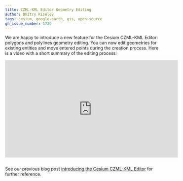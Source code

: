 ```yaml
---
title: CZML-KML Editor Geometry Editing
author: Dmitry Kiselev
tags: cesium, google-earth, gis, open-source
gh_issue_number: 1729
---
```


We are happy to introduce a new feature for the Cesium CZML-KML Editor: polygons and polylines geometry editing. You can now edit geometries for existing entities and move entered points during the creation process. Here is a video with a short summary of the editing process:

<iframe style="margin-bottom: 1em" width="560" height="315" src="https://www.youtube-nocookie.com/embed/rLhy35_X5iA" title="YouTube video player" frameborder="0" allow="accelerometer; autoplay; clipboard-write; encrypted-media; gyroscope; picture-in-picture" allowfullscreen></iframe>

See our previous blog post [introducing the Cesium CZML-KML Editor](/blog/2020/12/21/cesium-kml-czml-editor) for further reference.
